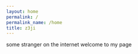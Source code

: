 ```yaml
---
layout: home
permalink: /
permalink_name: /home
title: z3ji
---
```


some stranger on the internet
welcome to my page
